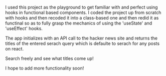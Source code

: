 I used this project as the playground to get familiar with and perfect using hooks in functional based components. I coded the project up from scratch with hooks and then recoded it into a class-based one and then redid it as functinal so as to fully grasp the mechanics of using the 'useState' and 'useEffect' hooks.

The app initializes with an API call to the hacker news site and returns the titles of the entered serach query which is defaulte to serach for any posts on react. 

Search freely and see what titles come up! 

I hope to add more functionality soon!
